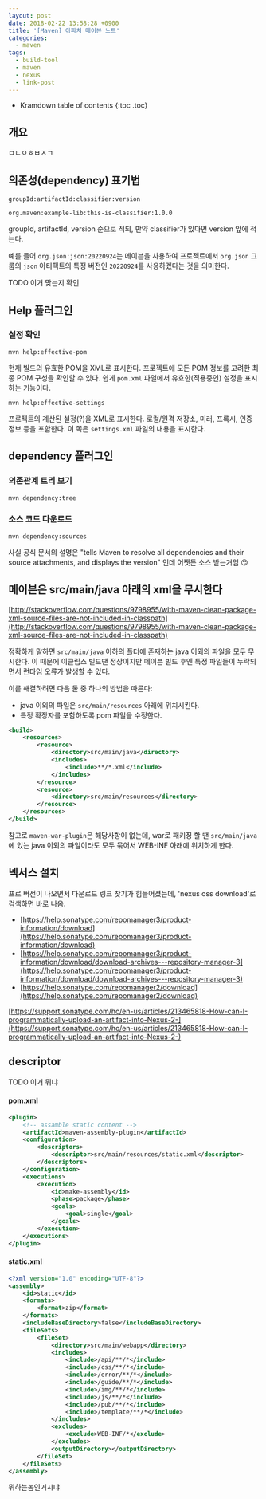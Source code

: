 ```yaml
---
layout: post
date: 2018-02-22 13:58:28 +0900
title: '[Maven] 아파치 메이븐 노트'
categories:
  - maven
tags:
  - build-tool
  - maven
  - nexus
  - link-post
---
```


* Kramdown table of contents
{:toc .toc}


## 개요

ㅁㄴㅇㅎㅂㅈㄱ


## 의존성(dependency) 표기법

```
groupId:artifactId:classifier:version

org.maven:example-lib:this-is-classifier:1.0.0
```

groupId, artifactId, version 순으로 적되, 만약 classifier가 있다면 version 앞에 적는다.

예를 들어 `org.json:json:20220924`는 메이븐을 사용하여 프로젝트에서 `org.json` 그룹의 `json` 아티팩트의 특정 버전인 `20220924`를 사용하겠다는 것을 의미한다.

TODO 이거 맞는지 확인


## Help 플러그인

### 설정 확인

```
mvn help:effective-pom
```

현재 빌드의 유효한 POM을 XML로 표시한다. 프로젝트에 모든 POM 정보를 고려한 최종 POM 구성을 확인할 수 있다. 쉽게 `pom.xml` 파일에서 유효한(적용중인) 설정을 표시하는 기능이다.

```
mvn help:effective-settings
```

프로젝트의 계산된 설정(?)을 XML로 표시한다. 로컬/원격 저장소, 미러, 프록시, 인증 정보 등을 포함한다. 이 쪽은 `settings.xml` 파일의 내용을 표시한다.


## dependency 플러그인 

### 의존관계 트리 보기

```
mvn dependency:tree
```

### 소스 코드 다운로드

```
mvn dependency:sources
```

사실 공식 문서의 설명은 "tells Maven to resolve all dependencies and their source attachments, and displays the version" 인데 어쨋든 소스 받는거임 😏


## 메이븐은 src/main/java 아래의 xml을 무시한다

[http://stackoverflow.com/questions/9798955/with-maven-clean-package-xml-source-files-are-not-included-in-classpath](http://stackoverflow.com/questions/9798955/with-maven-clean-package-xml-source-files-are-not-included-in-classpath)


정확하게 말하면 `src/main/java` 이하의 폴더에 존재하는 java 이외의 파일을 모두 무시한다. 이 때문에 이클립스 빌드땐 정상이지만 메이븐 빌드 후엔 특정 파일들이 누락되면서 런타임 오류가 발생할 수 있다.

이를 해결하려면 다음 둘 중 하나의 방법을 따른다:

- java 이외의 파일은 `src/main/resources` 아래에 위치시킨다.
- 특정 확장자를 포함하도록 pom 파일을 수정한다.

```xml
<build>
    <resources>
        <resource>
            <directory>src/main/java</directory>
            <includes>
                <include>**/*.xml</include>
            </includes>
        </resource>
        <resource>
            <directory>src/main/resources</directory>
        </resource>
    </resources>
</build>
```

참고로 `maven-war-plugin`은 해당사항이 없는데, war로 패키징 할 땐 `src/main/java`에 있는 java 이외의 파일이라도 모두 묶어서 WEB-INF 아래에 위치하게 한다.


## 넥서스 설치

프로 버전이 나오면서 다운로드 링크 찾기가 힘들어졌는데, 'nexus oss download'로 검색하면 바로 나옴.

- [https://help.sonatype.com/repomanager3/product-information/download](https://help.sonatype.com/repomanager3/product-information/download)
- [https://help.sonatype.com/repomanager3/product-information/download/download-archives---repository-manager-3](https://help.sonatype.com/repomanager3/product-information/download/download-archives---repository-manager-3)
- [https://help.sonatype.com/repomanager2/download](https://help.sonatype.com/repomanager2/download)


[https://support.sonatype.com/hc/en-us/articles/213465818-How-can-I-programmatically-upload-an-artifact-into-Nexus-2-](https://support.sonatype.com/hc/en-us/articles/213465818-How-can-I-programmatically-upload-an-artifact-into-Nexus-2-)


## descriptor

TODO 이거 뭐냐

#### pom.xml

```xml
<plugin>
    <!-- assamble static content -->
    <artifactId>maven-assembly-plugin</artifactId>
    <configuration>
        <descriptors>
            <descriptor>src/main/resources/static.xml</descriptor>
        </descriptors>
    </configuration>
    <executions>
        <execution>
            <id>make-assembly</id>
            <phase>package</phase>
            <goals>
                <goal>single</goal>
            </goals>
        </execution>
    </executions>
</plugin>
```

#### static.xml

```xml
<?xml version="1.0" encoding="UTF-8"?>
<assembly>
    <id>static</id>
    <formats>
        <format>zip</format>
    </formats>
    <includeBaseDirectory>false</includeBaseDirectory>
    <fileSets>
        <fileSet>
            <directory>src/main/webapp</directory>
            <includes>
                <include>/api/**/*</include>
                <include>/css/**/*</include>
                <include>/error/**/*</include>
                <include>/guide/**/*</include>
                <include>/img/**/*</include>
                <include>/js/**/*</include>
                <include>/pub/**/*</include>
                <include>/template/**/*</include>
            </includes>
            <excludes>
                <exclude>WEB-INF/*</exclude>
            </excludes>
            <outputDirectory></outputDirectory>
        </fileSet>
    </fileSets>
</assembly>
```

뭐하는놈인거시냐
